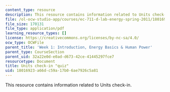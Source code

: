 ```yaml
---
content_type: resource
description: This resource contains information related to Units check-in.
file: /ol-ocw-studio-app/courses/ec-711-d-lab-energy-spring-2011/18016923a66dc59a17b06ae7926c5a81_MITEC_711S11_lec01_ho2.pdf
file_size: 170131
file_type: application/pdf
learning_resource_types: []
license: https://creativecommons.org/licenses/by-nc-sa/4.0/
ocw_type: OCWFile
parent_title: 'Week 1: Introduction, Energy Basics & Human Power'
parent_type: CourseSection
parent_uid: 32a22e0d-e0ad-d673-42ce-41445297fce7
resourcetype: Document
title: Units check-in "quiz"
uid: 18016923-a66d-c59a-17b0-6ae7926c5a81
---
```

This resource contains information related to Units check-in.